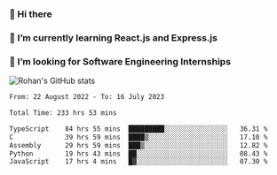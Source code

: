 ### 👋 Hi there 

<!--
**rohznmdev/rohznmdev** is a ✨ _special_ ✨ repository because its `README.md` (this file) appears on your GitHub profile.

Here are some ideas to get you started:

- 🔭 I’m currently working on ...
- 🌱 I’m currently learning Ruby and Ruby on Rails
- 👯 I’m looking to collaborate on ...
- 🤔 I’m looking for help with ...
- 💬 Ask me about ...
- 📫 How to reach me: ...
- 😄 Pronouns: ...
- ⚡ Fun fact: ...
-->
### 🌱 I’m currently learning React.js and Express.js
### 🤔 I’m looking for Software Engineering Internships
![Rohan's GitHub stats](https://github-readme-stats.vercel.app/api?username=rohznmdev&theme=dark&show_icons=true)

<!--START_SECTION:waka-->

```txt
From: 22 August 2022 - To: 16 July 2023

Total Time: 233 hrs 53 mins

TypeScript    84 hrs 55 mins  █████████░░░░░░░░░░░░░░░░   36.31 %
C             39 hrs 59 mins  ████▒░░░░░░░░░░░░░░░░░░░░   17.10 %
Assembly      29 hrs 59 mins  ███▒░░░░░░░░░░░░░░░░░░░░░   12.82 %
Python        19 hrs 43 mins  ██░░░░░░░░░░░░░░░░░░░░░░░   08.43 %
JavaScript    17 hrs 4 mins   █▓░░░░░░░░░░░░░░░░░░░░░░░   07.30 %
```

<!--END_SECTION:waka-->
